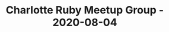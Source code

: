 ---
layout: post
title: Charlotte Ruby Meetup Group - 2020-08-04
datetime: '2020-08-04 19:00:00 -0400'
name: Charlotte Ruby Meetup Group
external_url: https://www.meetup.com/charlotte-rb/events/rgvbsrybclbgb/
online_event: true
year_month: 2020-08
---